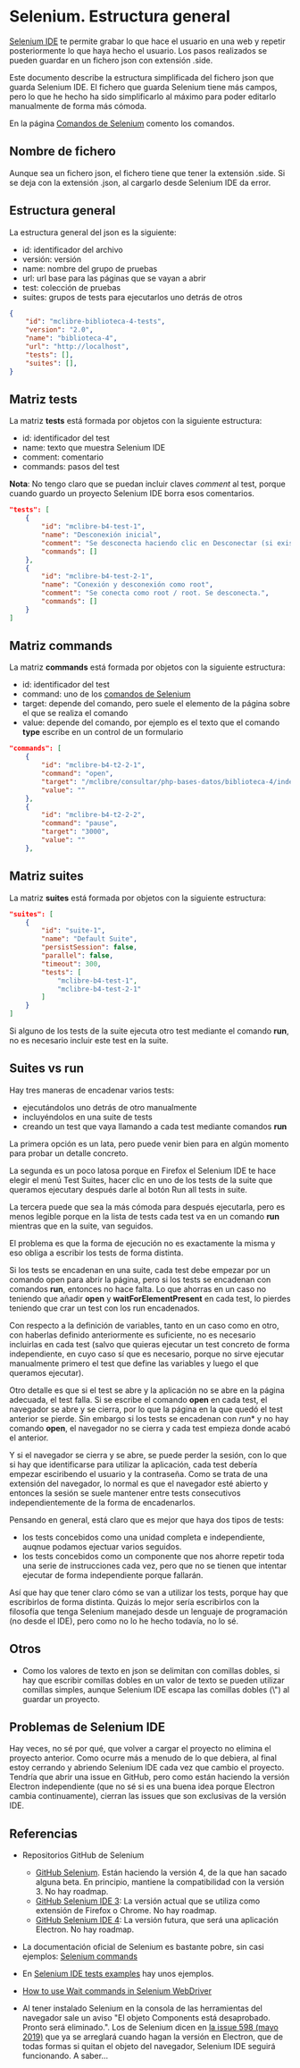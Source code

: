 # Selenium. Estructura general

[Selenium IDE](https://www.selenium.dev/selenium-ide/) te permite grabar lo que hace el usuario en una web y repetir posteriormente lo que haya hecho el usuario. Los pasos realizados se pueden guardar en un fichero json con extensión .side.

Este documento describe la estructura simplificada del fichero json que guarda Selenium IDE. El fichero que guarda Selenium tiene más campos, pero lo que he hecho ha sido simplificarlo al máximo para poder editarlo manualmente de forma más cómoda.

En la página [Comandos de Selenium](selenium-2.md) comento los comandos.

## Nombre de fichero

Aunque sea un fichero json, el fichero tiene que tener la extensión .side. Si se deja con la extensión .json, al cargarlo desde Selenium IDE da error.


## Estructura general

La estructura general del json es la siguiente:
- id: identificador del archivo
- versión: versión
- name: nombre del grupo de pruebas
- url: url base para las páginas que se vayan a abrir
- test: colección de pruebas
- suites: grupos de tests para ejecutarlos uno detrás de otros

```json
{
    "id": "mclibre-biblioteca-4-tests",
    "version": "2.0",
    "name": "biblioteca-4",
    "url": "http://localhost",
    "tests": [],
    "suites": [],
}
```

## Matriz tests

La matriz **tests** está formada por objetos con la siguiente estructura:
- id: identificador del test
- name: texto que muestra Selenium IDE
- comment: comentario
- commands: pasos del test

**Nota**: No tengo claro que se puedan incluir claves *comment*  al test, porque cuando guardo un proyecto Selenium IDE borra esos comentarios.

```json
"tests": [
    {
        "id": "mclibre-b4-test-1",
        "name": "Desconexión inicial",
        "comment": "Se desconecta haciendo clic en Desconectar (si existe).",
        "commands": []
    },
    {
        "id": "mclibre-b4-test-2-1",
        "name": "Conexión y desconexión como root",
        "comment": "Se conecta como root / root. Se desconecta.",
        "commands": []
    }
]
```

## Matriz commands

La matriz **commands** está formada por objetos con la siguiente estructura:
- id: identificador del test
- command: uno de los [comandos de Selenium](https://www.selenium.dev/selenium-ide/docs/en/api/commands)
- target: depende del comando, pero suele el elemento de la página sobre el que se realiza el comando
- value: depende del comando, por ejemplo es el texto que el comando **type** escribe en un control de un formulario

```json
"commands": [
    {
        "id": "mclibre-b4-t2-2-1",
        "command": "open",
        "target": "/mclibre/consultar/php-bases-datos/biblioteca-4/index.php",
        "value": ""
    },
    {
        "id": "mclibre-b4-t2-2-2",
        "command": "pause",
        "target": "3000",
        "value": ""
    },
```

## Matriz suites

La matriz **suites** está formada por objetos con la siguiente estructura:

```json
"suites": [
    {
        "id": "suite-1",
        "name": "Default Suite",
        "persistSession": false,
        "parallel": false,
        "timeout": 300,
        "tests": [
            "mclibre-b4-test-1",
            "mclibre-b4-test-2-1"
        ]
    }
]
```

Si alguno de los tests de la suite ejecuta otro test mediante el comando **run**, no es necesario incluir este test en la suite.

## Suites vs **run**

Hay tres maneras de encadenar varios tests:
- ejecutándolos uno detrás de otro manualmente
- incluyéndolos en una suite de tests
- creando un test que vaya llamando a cada test mediante comandos **run**

La primera opción es un lata, pero puede venir bien para en algún momento para probar un detalle concreto.

La segunda es un poco latosa porque en Firefox el Selenium IDE te hace elegir el menú Test Suites, hacer clic en uno de los tests de la suite que queramos ejecutary después darle al botón Run all tests in suite.

La tercera puede que sea la más cómoda para después ejecutarla, pero es menos legible porque en la lista de tests cada test va en un comando **run** mientras que en la suite, van seguidos.

El problema es que la forma de ejecución no es exactamente la misma y eso obliga a escribir los tests de forma distinta.

Si los tests se encadenan en una suite, cada test debe empezar por un comando open para abrir la página, pero si los tests se encadenan con comandos **run**, entonces no hace falta. Lo que ahorras en un caso no teniendo que añadir **open** y **waitForElementPresent** en cada test, lo pierdes teniendo que crar un test con los run encadenados.

Con respecto a la definición de variables, tanto en un caso como en otro, con haberlas definido anteriormente es suficiente, no es necesario incluirlas en cada test (salvo que quieras ejecutar un test concreto de forma independiente, en cuyo caso sí que es necesario, porque no sirve ejecutar manualmente primero el test que define las variables y luego el que queramos ejecutar).

Otro detalle es que si el test se abre y la aplicación no se abre en la página adecuada, el test falla. Si se escribe el comando **open** en cada test, el navegador se abre y se cierra, por lo que la página en la que quedó el test anterior se pierde. Sin embargo si los tests se encadenan con *run** y no hay comando **open**, el navegador no se cierra y cada test empieza donde acabó el anterior.

Y si el navegador se cierra y se abre, se puede perder la sesión, con lo que si hay que identificarse para utilizar la aplicación, cada test debería empezar esciribendo el usuario y la contraseña. Como se trata de una extensión del navegador, lo normal es que el navegador esté abierto y entonces la sesión se suele mantener entre tests consecutivos independientemente de la forma de encadenarlos.

Pensando en general, está claro que es mejor que haya dos tipos de tests:
- los tests concebidos como una unidad completa e independiente, auqnue podamos ejectuar varios seguidos.
- los tests concebidos como un componente que nos ahorre repetir toda una serie de instrucciones cada vez, pero que no se tienen que intentar ejecutar de forma independiente porque fallarán.

Así que hay que tener claro cómo se van a utilizar los tests, porque hay que escribirlos de forma distinta. Quizás lo mejor sería escribirlos con la filosofía que tenga Selenium manejado desde un lenguaje de programación (no desde el IDE), pero como no lo he hecho todavía, no lo sé.

## Otros

- Como los valores de texto en json se delimitan con comillas dobles, si hay que escribir comillas dobles en un valor de texto se pueden utilizar comillas simples, aunque Selenium IDE escapa las comillas dobles (\\") al guardar un proyecto.

## Problemas de Selenium IDE

Hay veces, no sé por qué, que volver a cargar el proyecto no elimina el proyecto anterior. Como ocurre más a menudo de lo que debiera, al final estoy cerrando y abriendo Selenium IDE cada vez que cambio el proyecto. Tendría que abrir una issue en GitHub, pero como están haciendo la versión Electron independiente (que no sé si es una buena idea porque Electron cambia continuamente), cierran las issues que son exclusivas de la versión IDE.

## Referencias

- Repositorios GitHub de Selenium
    - [GitHub Selenium](https://github.com/SeleniumHQ/selenium). Están haciendo la versión 4, de la que han sacado alguna beta. En principio, mantiene la compatibilidad con la versión 3. No hay roadmap.
    - [GitHub Selenium IDE 3](https://github.com/SeleniumHQ/selenium-ide/tree/v3): La versión actual que se utiliza como extensión de Firefox o Chrome. No hay roadmap.
    - [GitHub Selenium IDE 4](https://github.com/SeleniumHQ/selenium-ide): La versión futura, que será una aplicación Electron. No hay roadmap.

- La documentación oficial de Selenium es bastante pobre, sin casi ejemplos: [Selenium commands](https://www.selenium.dev/selenium-ide/docs/en/api/commands)
- En [Selenium IDE tests examples](https://github.com/SeleniumHQ/selenium-ide/tree/trunk/tests/examples) hay unos ejemplos.

- [How to use Wait commands in Selenium WebDriver](https://www.browserstack.com/guide/wait-commands-in-selenium-webdriver)

- Al tener instalado Selenium en la consola de las herramientas del navegador sale un aviso "El objeto Components está desaprobado. Pronto será eliminado.". Los de Selenium dicen en [la issue 598 (mayo 2019)](https://github.com/SeleniumHQ/selenium-ide/issues/598) que ya se arreglará cuando hagan la versión en Electron, que de todas formas si quitan el objeto del navegador, Selenium IDE seguirá funcionando. A saber...
